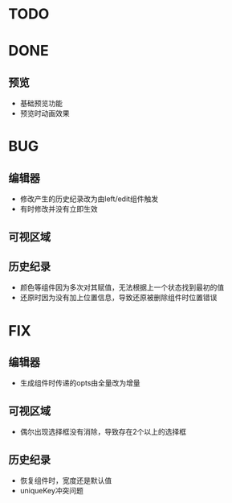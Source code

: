 TODO
===================




DONE
===================

## 预览

- 基础预览功能
- 预览时动画效果

BUG
===================

## 编辑器

- 修改产生的历史纪录改为由left/edit组件触发
- 有时修改并没有立即生效

## 可视区域

## 历史纪录

- 颜色等组件因为多次对其赋值，无法根据上一个状态找到最初的值
- 还原时因为没有加上位置信息，导致还原被删除组件时位置错误

FIX
===================

## 编辑器

- 生成组件时传递的opts由全量改为增量

## 可视区域

- 偶尔出现选择框没有消除，导致存在2个以上的选择框

## 历史纪录

- 恢复组件时，宽度还是默认值
- uniqueKey冲突问题
